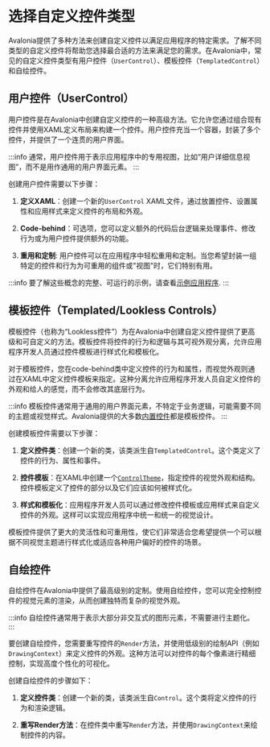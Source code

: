 # 选择自定义控件类型

Avalonia提供了多种方法来创建自定义控件以满足应用程序的特定需求。了解不同类型的自定义控件将帮助您选择最合适的方法来满足您的需求。在Avalonia中，常见的自定义控件类型有用户控件（`UserControl`）、模板控件（`TemplatedControl`）和自绘控件。

## 用户控件（UserControl）

用户控件是在Avalonia中创建自定义控件的一种高级方法。它允许您通过组合现有控件并使用XAML定义布局来构建一个控件。用户控件充当一个容器，封装了多个控件，并提供了一个连贯的用户界面。

:::info
通常，用户控件用于表示应用程序中的专用视图，比如“用户详细信息视图”，而不是用作通用的用户界面元素。
:::

创建用户控件需要以下步骤：

1. **定义XAML**：创建一个新的`UserControl` XAML文件，通过放置控件、设置属性和应用样式来定义控件的布局和外观。

2. **Code-behind**：可选项，您可以定义额外的代码后台逻辑来处理事件、修改行为或为用户控件提供额外的功能。

3. **重用和定制**: 用户控件可以在应用程序中轻松重用和定制。当您希望封装一组特定的控件和行为为可重用的组件或"视图"时，它们特别有用。

:::info
要了解这些概念的完整、可运行的示例，请查看[示例应用程序](https://github.com/AvaloniaUI/AvaloniaUI.QuickGuides/tree/main/CustomControl).
:::

## 模板控件（Templated/Lookless Controls）

模板控件（也称为“Lookless控件”）为在Avalonia中创建自定义控件提供了更高级和可自定义的方法。模板控件将控件的行为和逻辑与其可视外观分离，允许应用程序开发人员通过控件模板进行样式化和模板化。

对于模板控件，您在code-behind类中定义控件的行为和属性，而视觉外观则通过在XAML中定义控件模板来指定。这种分离允许应用程序开发人员自定义控件的外观和给人的感觉，而不会修改其底层行为。

:::info
模板控件通常用于通用的用户界面元素，不特定于业务逻辑，可能需要不同的主题或视觉样式。Avalonia提供的大多数[内置控件](../builtin-controls.md)都是模板控件。
:::

创建模板控件需要以下步骤：

1. **定义控件类**：创建一个新的类，该类派生自`TemplatedControl`。这个类定义了控件的行为、属性和事件。

2. **控件模板**：在XAML中创建一个[`ControlTheme`](control-themes)，指定控件的视觉外观和结构。控件模板定义了控件的部分以及它们应该如何被样式化。

3. **样式和模板化**：应用程序开发人员可以通过修改控件模板或应用样式来自定义控件的外观。这样可以实现应用程序中统一和统一的视觉设计。

模板控件提供了更大的灵活性和可重用性，使它们非常适合您希望提供一个可以根据不同视觉主题进行样式化或适应各种用户偏好的控件的场景。

## 自绘控件

自绘控件在Avalonia中提供了最高级别的定制。使用自绘控件，您可以完全控制控件的视觉元素的渲染，从而创建独特而复杂的视觉外观。

:::info
自绘控件通常用于表示大部分非交互式的图形元素，不需要进行主题化。
:::

要创建自绘控件，您需要重写控件的`Render`方法，并使用低级别的绘制API（例如`DrawingContext`）来定义控件的外观。这种方法可以对控件的每个像素进行精细控制，实现高度个性化的可视化。

创建自绘控件的步骤如下：

1. **定义控件类**：创建一个新的类，该类派生自`Control`。这个类将定义控件的行为和渲染逻辑。

2. **重写Render方法**：在控件类中重写`Render`方法，并使用`DrawingContext`来绘制控件的内容。
